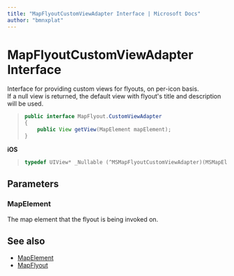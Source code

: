 ```yaml
---
title: "MapFlyoutCustomViewAdapter Interface | Microsoft Docs"
author: "bmnxplat"
---
```


# MapFlyoutCustomViewAdapter Interface

Interface for providing custom views for flyouts, on per-icon basis.  
If a null view is returned, the default view with flyout's title and description will be used.

>```java
> public interface MapFlyout.CustomViewAdapter
> {
>     public View getView(MapElement mapElement);
> }
>```

**iOS**

>```objectivec
> typedef UIView* _Nullable (^MSMapFlyoutCustomViewAdapter)(MSMapElement*)
>```

## Parameters

### MapElement
The map element that the flyout is being invoked on.

## See also

* [MapElement](mapelement-class.md)
* [MapFlyout](mapflyout-class.md)
